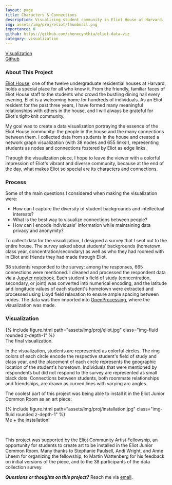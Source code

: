 ```yaml
---
layout: page
title: Characters & Connections
description: Visualizing student community in Eliot House at Harvard.
img: assets/img/proj/eliot/thumbnail.png
importance: 0
github: https://github.com/chenxcynthia/eliot-data-viz
category: visualization
---
```

<div class = "projheader">
    <div class="links"><a href='https://drive.google.com/file/d/1cpUUtVKPJt62t9C2vgyZ-bLjlU1PMZ6_/view?usp=sharing' class="btn z-depth-0" role="button"> Visualization </a></div>
    <div class="links"><a href='https://github.com/chenxcynthia/eliot-data-viz' class="btn z-depth-0" role="button"> <i class="fab fa-github gh-icon"></i> Github</a></div>
</div>

### About This Project
[Eliot House](https://eliot.harvard.edu/), one of the twelve undergraduate residential houses at Harvard, holds a special place for all who know it. From the friendly, familiar faces of Eliot House staff to the students who crowd the bustling dining hall every evening, Eliot is a welcoming home for hundreds of individuals. As an Eliot resident for the past three years, I have formed many meaningful relationships with others in the house, and I will always be grateful for Eliot's tight-knit community.

My goal was to create a data visualization portraying the essence of the Eliot House community: the people in the house and the many connections between them. I collected data from students in the house and created a network graph visualization (with 38 nodes and 655 links!), representing students as nodes and connections fostered by Eliot as edge links. 

Through the visualization piece, I hope to leave the viewer with a colorful impression of Eliot's vibrant and diverse community, because at the end of the day, what makes Eliot so special are its characters and connections.

### Process 

Some of the main questions I considered when making the visualization were: 
- How can I capture the diversity of student backgrounds and intellectual interests? 
- What is the best way to visualize connections between people? 
- How can I encode individuals' information while maintaining data privacy and anonymity?

To collect data for the visualization, I designed a survey that I sent out to the entire house. The survey asked about students' backgrounds (hometown, class year, concentration/secondary) as well as who they had roomed with in Eliot and friends they had made through Eliot.
<!-- When designing the survey, I thought about two main questions: 1) what information would I need to capture the diversity of student backgrounds and intellectual interests? and 2) what exactly  -->

38 students responded to the survey; among the responses, 665 connections were mentioned. I cleaned and processed the respondent data via a [Jupyter notebook](https://github.com/chenxcynthia/eliot-data-viz/blob/main/data%20processing.ipynb). Each student's field of study (concentration, secondary, or joint) was converted into numerical encoding, and the latitude and longitude values of each student's hometown were extracted and processed using Lloyd field relaxation to ensure ample spacing between nodes. The data was then imported into [OpenProcessing](https://openprocessing.org/sketch/2070608), where the visualization was made.

### Visualization
<div class="row justify-content-sm-center">
    <div class="col-sm-6 mt-3 mt-md-0">
        {% include figure.html path="assets/img/proj/eliot.jpg" class="img-fluid rounded z-depth-1" %}
    </div>
</div>
<div class="caption">
    The final visualization.
</div>

In the visualization, students are represented as colorful circles. The ring colors of each circle encode the respective student's field of study and class year, and the placement of each circle represents the geographic location of the student's hometown. Individuals that were mentioned by respondents but did not respond to the survey are represented as small black dots. Connections between students, both roommate relationships and friendships, are drawn as curved lines with varying arc angles.

The coolest part of this project was being able to install it in the Eliot Junior Common Room as an art piece:

<div class="row justify-content-sm-center">
    <div class="col-sm-6 mt-3 mt-md-0">
        {% include figure.html path="assets/img/proj/installation.jpg" class="img-fluid rounded z-depth-1" %}
    </div>
</div>
<div class="caption">
    Me + the installation!
</div>

&#8202;

This project was supported by the Eliot Community Artist Fellowship, an opportunity for students to create art to be installed in the Eliot Junior Common Room. Many thanks to Stephanie Paulsell, Andi Wright, and Anne Lheem for organizing the fellowship, to Martin Wattenberg for his feedback on initial versions of the piece, and to the 38 participants of the data collection survey.

<i> **Questions or thoughts on this project?** </i> Reach me via <a href="mailto:cynthiachen@college.harvard.edu">email</a>.

&#8202;

